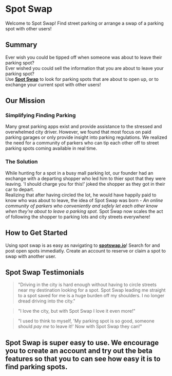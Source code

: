 # Spot Swap #

<!-- 
> This material was originally posted [here](http://www.quora.com/What-is-Amazons-approach-to-product-development-and-product-management). It is reproduced here for posterities sake.
 -->
 
Welcome to Spot Swap! Find street parking or arrange a swap of a parking spot with other users!  


## Summary ##
Ever wish you could be tipped off when someone was about to leave their parking spot?  
Ever wished you could sell the information that you are about to leave your parking spot?   
Use **[Spot Swap](http://www.spotswap.io)** to look for parking spots that are about to open up, or to exchange your current spot with other users!


## Our Mission ##

### Simplifying Finding Parking  ###
Many great parking apps exist and provide assistance to the stressed and overwhelmed city driver.  However, we found that most focus on paid parking garages or only provide insight into parking regulations.  We realized the need for a community of parkers who can tip each other off to street parking spots coming available in real time.  

### The Solution ###
While hunting for a spot in a busy mall parking lot, our founder had an exchange with a departing shopper who led him to thier spot that they were leaving. 'I should charge you for this!' joked the shopper as they got in their car to depart.  
Realizing that after having circled the lot, he would have happily paid to know who was about to leave, the idea of Spot Swap was born - *An online community of parkers who conveniently and safely let each other know when they're about to leave a parking spot.*
Spot Swap now scales the act of following the shopper to parking lots and city streets everywhere!


## How to Get Started ##
  Using spot swap is as easy as navigating to **[spotswap.io](http://www.spotswap.io)**!  Search for and post open spots immediatly.  Create an account to reserve or claim a spot to swap with another user.


## Spot Swap Testimonials ##
  > "Driving in the city is hard enough without having to circle streets near my destination looking for a spot. Spot Swap leading me straight to a spot saved for me is a huge burden off my shoulders.  I no longer dread driving into the city."
  
  > "I love the city, but with Spot Swap I love it even more!"

  > "I used to think to myself, 'My parking spot is so good, someone should *pay me* to leave it!'  Now with Spot Swap they can!"

## Spot Swap is super easy to use. We encourage you to create an account and try out the beta features so that you to can see how easy it is to find parking spots. ##

  
